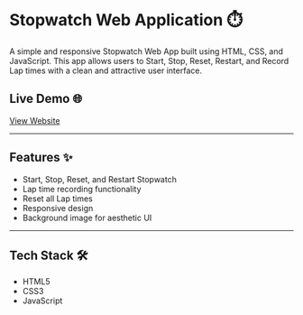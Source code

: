 # Stopwatch Web Application ⏱️  

A simple and responsive Stopwatch Web App built using HTML, CSS, and JavaScript. This app allows users to Start, Stop, Reset, Restart, and Record Lap times with a clean and attractive user interface.

## Live Demo 🌐  
[View Website](https://janhavi-11.github.io/Stopwatch/)

---

## Features ✨  

- Start, Stop, Reset, and Restart Stopwatch  
- Lap time recording functionality  
- Reset all Lap times  
- Responsive design  
- Background image for aesthetic UI  

---

## Tech Stack 🛠  

- HTML5  
- CSS3  
- JavaScript
